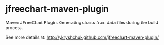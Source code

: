 jfreechart-maven-plugin
=======================

Maven JFreeChart Plugin. Generating charts from data files during the build process.

See more details at:
http://ykryshchuk.github.com/jfreechart-maven-plugin/

